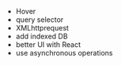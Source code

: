 + Hover
+ query selector
+ XMLhttprequest
+ add indexed DB
+ better UI with React
+ use asynchronous operations
